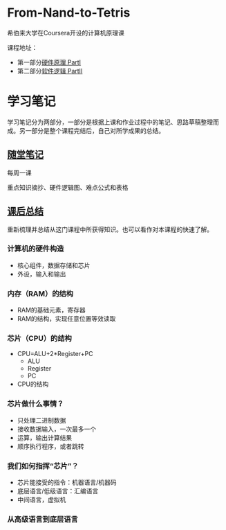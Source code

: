 # From-Nand-to-Tetris
希伯来大学在Coursera开设的计算机原理课

课程地址：
-  第一部分[硬件原理 PartI](https://www.coursera.org/learn/build-a-computer/home/week/1)
-  第二部分[软件逻辑 PartII](https://www.coursera.org/learn/nand2tetris2/home/welcome)

# 学习笔记

学习笔记分为两部分，一部分是根据上课和作业过程中的笔记、思路草稿整理而成。另一部分是整个课程完结后，自己对所学成果的总结。

## [随堂笔记](/Notes.md "点击去看我的“随堂笔记”") 

每周一课

重点知识摘抄、硬件逻辑图、难点公式和表格

## [课后总结](/Reviews.md "点击去看我的“课后总结”")

重新梳理并总结从这门课程中所获得知识。也可以看作对本课程的快速了解。

### 计算机的硬件构造
- 核心组件，数据存储和芯片
- 外设，输入和输出
### 内存（RAM）的结构
- RAM的基础元素，寄存器
- RAM的结构，实现任意位置等效读取
### 芯片（CPU）的结构
- CPU=ALU+2*Register+PC
  - ALU
  - Register
  - PC 
- CPU的结构
### 芯片做什么事情？
- 只处理二进制数据
- 接收数据输入，一次最多一个
- 运算，输出计算结果
- 顺序执行程序，或者跳转
### 我们如何指挥“芯片”？
- 芯片能接受的指令：机器语言/机器码
- 底层语言/低级语言：汇编语言
- 中间语言，虚拟机
### 从高级语言到底层语言

